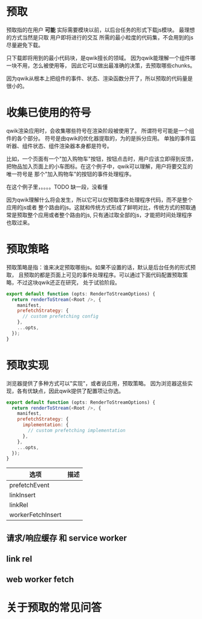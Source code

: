 # 预取

预取指的在用户 **可能** 实际需要模块以前，以后台任务的形式下载js模块。
最理想的方式当然是只取 用户即将进行的交互 所需的最小粒度的代码集，不会用到的js尽量避免下载。

只下载即将用到的最小代码块，是qwik擅长的领域。
因为qwik能理解一个组件哪一块不用，怎么被使用等，
因此它可以做出最准确的决策，去预取哪些chunks。

因为qwik从根本上把组件的事件、状态、渲染函数分开了，所以预取的代码量是很小的。

# 收集已使用的符号

qwik渲染应用时，会收集哪些符号在渲染阶段被使用了。
所谓符号可能是一个组件的各个部分。
符号是由qwik的优化器提取的，为的是拆分应用。
单独的事件监听器、组件状态、组件渲染器本身都是符号。


比如，一个页面有一个"加入购物车"按钮，按钮点击时，用户应该立即得到反馈，
把物品加入页面上的小车图标。在这个例子中，qwik可以理解，用户将要交互的唯一符号是
那个"加入购物车"的按钮的事件处理程序。

在这个例子里，。。。。TODO 缺一段，没看懂

因为qwik理解什么将会发生，所以它可以仅预取事件处理程序代码，而不是整个应用的js或者
整个路由的js。这就和传统方式形成了鲜明对比，传统方式的预取通常是预取整个应用或者整个路由的js,
只有通过取全部的js，才能把时间处理程序也取过来。

# 预取策略

预取策略是指：谁来决定预取哪些js。如果不设置的话，默认是后台任务的形式预取，
且预取的都是页面上可见的事件处理程序。可以通过下面代码配置预取策略，不过这块qwik还正在研究，
处于试验阶段。

```javascript
export default function (opts: RenderToStreamOptions) {
  return renderToStream(<Root />, {
    manifest,
    prefetchStrategy: {
      // custom prefetching config
    },
    ...opts,
  });
}

```

# 预取实现

浏览器提供了多种方式可以"实现"，或者说应用，预取策略。
因为浏览器这些实现，各有优缺点，因此qwik提供了配置项让你选。

```javascript
export default function (opts: RenderToStreamOptions) {
  return renderToStream(<Root />, {
    manifest,
    prefetchStrategy: {
      implementation: {
        // custom prefetching implementation
      },
    },
    ...opts,
  });
}
```

| 选项  | 描述  |
|-----|-----|
|   prefetchEvent  |     |
|   linkInsert  |     |
|   linkRel  |     |
|   workerFetchInsert  |     |

## 请求/响应缓存 和 service worker

## link rel

## web worker fetch

# 关于预取的常见问答


